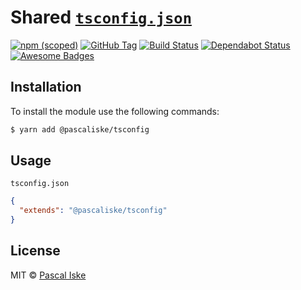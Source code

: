 # Shared [`tsconfig.json`](tsconfig.json)

[![npm (scoped)](https://img.shields.io/npm/v/@pascaliske/tsconfig.svg?style=flat-square)](https://www.npmjs.com/package/@pascaliske/tsconfig) [![GitHub Tag](https://img.shields.io/github/tag/pascaliske/tsconfig.svg?style=flat-square)](https://github.com/pascaliske/tsconfig) [![Build Status](https://img.shields.io/github/workflow/status/pascaliske/tsconfig/Test%20package/master?label=test&style=flat-square)](https://github.com/pascaliske/tsconfig/actions) [![Dependabot Status](https://api.dependabot.com/badges/status?host=github&repo=pascaliske/tsconfig)](https://dependabot.com) [![Awesome Badges](https://img.shields.io/badge/badges-awesome-green.svg?style=flat-square)](https://github.com/Naereen/badges)

## Installation

To install the module use the following commands:

```bash
$ yarn add @pascaliske/tsconfig
```

## Usage

`tsconfig.json`

```json
{
  "extends": "@pascaliske/tsconfig"
}
```

## License

MIT © [Pascal Iske](https://pascaliske.dev)
